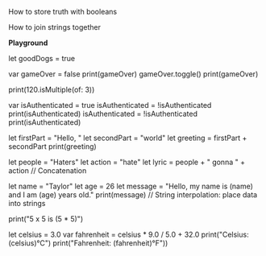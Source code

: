 How to store truth with booleans

How to join strings together

**Playground**

let goodDogs = true

var gameOver = false
print(gameOver)
gameOver.toggle()
print(gameOver)

print(120.isMultiple(of: 3))

var isAuthenticated = true
isAuthenticated = !isAuthenticated
print(isAuthenticated)
isAuthenticated = !isAuthenticated
print(isAuthenticated)

let firstPart = "Hello, "
let secondPart = "world"
let greeting = firstPart + secondPart
print(greeting)

let people = "Haters"
let action = "hate"
let lyric = people + " gonna " + action
// Concatenation

let name = "Taylor"
let age = 26
let message = "Hello, my name is \(name) and I am \(age) years old."
print(message)
// String interpolation: place data into strings

print("5 x 5 is \(5 * 5)")


let celsius = 3.0
var fahrenheit = celsius * 9.0 / 5.0 + 32.0
print("Celsius: \(celsius)°C")
print("Fahrenheit: \(fahrenheit)°F"))
